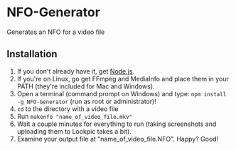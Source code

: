 NFO-Generator
=============

Generates an NFO for a video file

Installation
------------

1. If you don't already have it, get [Node.js](http://nodejs.org/#download).
2. If you're on Linux, go get FFmpeg and MediaInfo and place them in your PATH (they're included for Mac and Windows).
3. Open a terminal (command prompt on Windows) and type: `npm install -g NFO-Generator` (run as root or administrator)!
4. `cd` to the directory with a video file
5. Run `makenfo "name_of_video_file.mkv"`
6. Wait a couple minutes for everything to run (taking screenshots and uploading them to Lookpic takes a bit).
7. Examine your output file at "name_of_video_file.NFO". Happy? Good!
